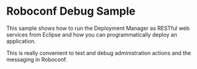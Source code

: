 # Roboconf Debug Sample

This sample shows how to run the Deployment Manager as RESTful web services
from Eclipse and how you can programmatically deploy an application.

This is really convenient to test and debug administration actions and the messaging in Roboconf.
